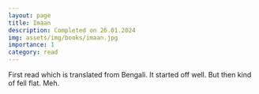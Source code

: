 ```yaml
---
layout: page
title: Imaan
description: Completed on 26.01.2024
img: assets/img/books/imaan.jpg
importance: 1
category: read
---
```


First read which is translated from Bengali. It started
off well. But then kind of fell flat. Meh.

